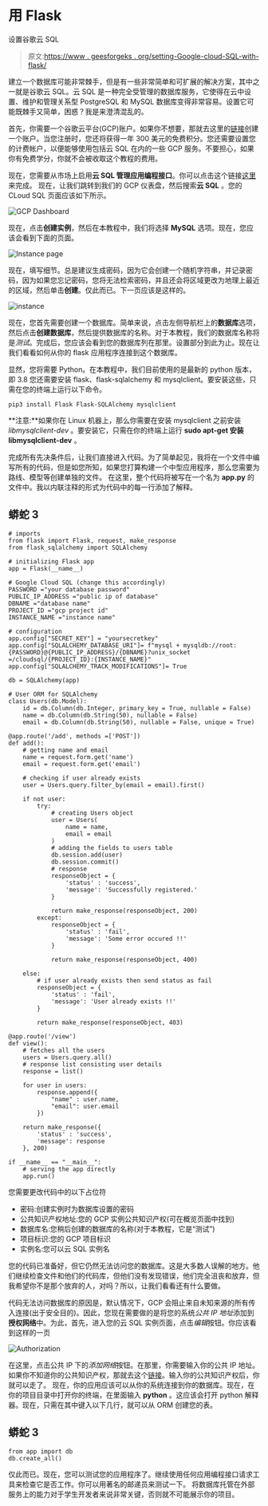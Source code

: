 # 用 Flask

设置谷歌云 SQL

> 原文:[https://www . geesforgeks . org/setting-Google-cloud-SQL-with-flask/](https://www.geeksforgeeks.org/setting-up-google-cloud-sql-with-flask/)

建立一个数据库可能非常棘手，但是有一些非常简单和可扩展的解决方案，其中之一就是谷歌云 SQL。云 SQL 是一种完全受管理的数据库服务，它使得在云中设置、维护和管理关系型 PostgreSQL 和 MySQL 数据库变得非常容易。设置它可能既棘手又简单，困惑？我是来澄清混乱的。

首先，你需要一个谷歌云平台(GCP)账户。如果你不想要，那就去这里的[链接](https://cloud.google.com/)创建一个账户。当您注册时，您还将获得一年 300 美元的免费积分。您还需要设置您的计费帐户，以便能够使用包括云 SQL 在内的一些 GCP 服务。不要担心，如果你有免费学分，你就不会被收取这个教程的费用。

现在，您需要从市场上启用**云 SQL 管理应用编程接口**。你可以点击这个链接[这里](https://console.cloud.google.com/marketplace/details/google/sqladmin.googleapis.com?q=Cloud%20SQL%20Admin%20API)来完成。
现在，让我们跳转到我们的 GCP 仪表盘，然后搜索**云 SQL** 。您的 CLoud SQL 页面应该如下所示。

![GCP Dashboard](img/c3d8557be500c608307658ef5598a9b1.png)

现在，点击**创建实例**，然后在本教程中，我们将选择 **MySQL** 选项。现在，您应该会看到下面的页面。

![Instance page](img/d69c463ef926c88ab6b5042adb56e481.png)

现在，填写细节。总是建议生成密码，因为它会创建一个随机字符串，并记录密码，因为如果您忘记密码，您将无法检索密码，并且还会将区域更改为地理上最近的区域，然后单击**创建**。仅此而已。下一页应该是这样的。

![instance](img/8ffb17d07884c340f51e543a931bc526.png)

现在，您首先需要创建一个数据库。简单来说，点击左侧导航栏上的**数据库**选项，然后点击**创建数据库**，然后提供数据库的名称。对于本教程，我们的数据库名称将是*测试*。完成后，您应该会看到您的数据库列在那里。设置部分到此为止。现在让我们看看如何从你的 flask 应用程序连接到这个数据库。

显然，您将需要 Python。在本教程中，我们目前使用的是最新的 python 版本，即 3.8
您还需要安装 flask、flask-sqlalchemy 和 mysqlclient。要安装这些，只需在您的终端上运行以下命令。

```
pip3 install Flask Flask-SQLAlchemy mysqlclient
```

**注意:**如果你在 Linux 机器上，那么你需要在安装 mysqlclient 之前安装 *libmysqlclient-dev* 。要安装它，只需在你的终端上运行 **sudo apt-get 安装 libmysqlclient-dev** 。

完成所有先决条件后，让我们直接进入代码。为了简单起见，我将在一个文件中编写所有的代码，但是如您所知，如果您打算构建一个中型应用程序，那么您需要为路线、模型等创建单独的文件。
在这里，整个代码将被写在一个名为 **app.py** 的文件中。我以内联注释的形式为代码中的每一行添加了解释。

## 蟒蛇 3

```
# imports
from flask import Flask, request, make_response
from flask_sqlalchemy import SQLAlchemy

# initializing Flask app
app = Flask(__name__)

# Google Cloud SQL (change this accordingly)
PASSWORD ="your database password"
PUBLIC_IP_ADDRESS ="public ip of database"
DBNAME ="database name"
PROJECT_ID ="gcp project id"
INSTANCE_NAME ="instance name"

# configuration
app.config["SECRET_KEY"] = "yoursecretkey"
app.config["SQLALCHEMY_DATABASE_URI"]= f"mysql + mysqldb://root:{PASSWORD}@{PUBLIC_IP_ADDRESS}/{DBNAME}?unix_socket =/cloudsql/{PROJECT_ID}:{INSTANCE_NAME}"
app.config["SQLALCHEMY_TRACK_MODIFICATIONS"]= True

db = SQLAlchemy(app)

# User ORM for SQLAlchemy
class Users(db.Model):
    id = db.Column(db.Integer, primary_key = True, nullable = False)
    name = db.Column(db.String(50), nullable = False)
    email = db.Column(db.String(50), nullable = False, unique = True)

@app.route('/add', methods =['POST'])
def add():
    # getting name and email
    name = request.form.get('name')
    email = request.form.get('email')

    # checking if user already exists
    user = Users.query.filter_by(email = email).first()

    if not user:
        try:
            # creating Users object
            user = Users(
                name = name,
                email = email
            )
            # adding the fields to users table
            db.session.add(user)
            db.session.commit()
            # response
            responseObject = {
                'status' : 'success',
                'message': 'Successfully registered.'
            }

            return make_response(responseObject, 200)
        except:
            responseObject = {
                'status' : 'fail',
                'message': 'Some error occured !!'
            }

            return make_response(responseObject, 400)

    else:
        # if user already exists then send status as fail
        responseObject = {
            'status' : 'fail',
            'message': 'User already exists !!'
        }

        return make_response(responseObject, 403)

@app.route('/view')
def view():
    # fetches all the users
    users = Users.query.all()
    # response list consisting user details
    response = list()

    for user in users:
        response.append({
            "name" : user.name,
            "email": user.email
        })

    return make_response({
        'status' : 'success',
        'message': response
    }, 200)

if __name__ == "__main__":
    # serving the app directly
    app.run()
```

您需要更改代码中的以下占位符

*   密码:创建实例时为数据库设置的密码
*   公共知识产权地址:您的 GCP 实例公共知识产权(可在概览页面中找到)
*   数据库名:您稍后创建的数据库的名称(对于本教程，它是“测试”)
*   项目标识:您的 GCP 项目标识
*   实例名:您可以云 SQL 实例名

您的代码已准备好，但它仍然无法访问您的数据库。这是大多数人误解的地方。他们继续检查文件和他们的代码库，但他们没有发现错误，他们完全沮丧和放弃，但我希望你不是那个放弃的人，对吗？所以，让我们看看还有什么要做。

代码无法访问数据库的原因是，默认情况下，GCP 会阻止来自未知来源的所有传入连接(出于安全目的)。因此，您现在需要做的是将您的系统*公共 IP 地址*添加到**授权网络**中。为此，首先，进入您的云 SQL 实例页面，点击*编辑*按钮。你应该看到这样的一页

![Authorization](img/9385bd70bc6e8d691ce93e1b4f752f7e.png)

在这里，点击公共 IP 下的*添加网络*按钮。在那里，你需要输入你的公共 IP 地址。如果你不知道你的公共知识产权，那就去这个[链接](https://www.whatismyip.com/what-is-my-public-ip-address/)。输入你的公共知识产权后，你就可以走了。
现在，你的应用应该可以从你的系统连接到你的数据库。现在，在你的项目目录中打开你的终端，在里面输入 **python** 。这应该会打开 python 解释器。现在，只需在其中键入以下几行，就可以从 ORM 创建您的表。

## 蟒蛇 3

```
from app import db
db.create_all()
```

仅此而已。现在，您可以测试您的应用程序了。继续使用任何应用编程接口请求工具来检查它是否工作。你可以用著名的邮递员来测试一下。
将数据库托管在外部服务上的能力对于学生开发者来说非常关键，否则就不可能展示你的项目。